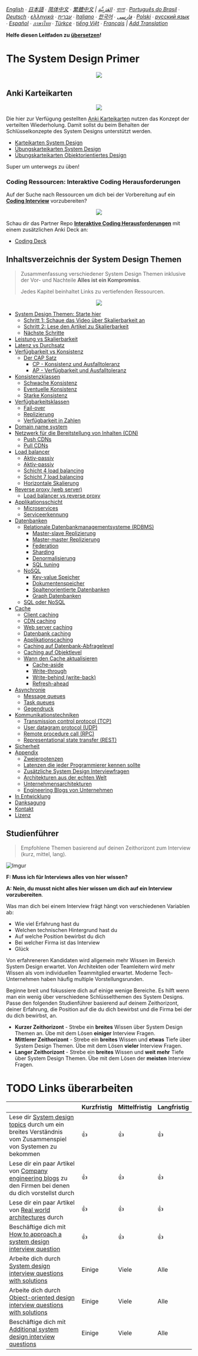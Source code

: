 *[English](README.md) ∙ [日本語](README-ja.md) ∙ [简体中文](README-zh-Hans.md) ∙ [繁體中文](README-zh-TW.md) | [العَرَبِيَّة‎](https://github.com/donnemartin/system-design-primer/issues/170) ∙ [বাংলা](https://github.com/donnemartin/system-design-primer/issues/220) ∙ [Português do Brasil](https://github.com/donnemartin/system-design-primer/issues/40) ∙ [Deutsch](README-de.md) ∙ [ελληνικά](https://github.com/donnemartin/system-design-primer/issues/130) ∙ [עברית](https://github.com/donnemartin/system-design-primer/issues/272) ∙ [Italiano](https://github.com/donnemartin/system-design-primer/issues/104) ∙ [한국어](https://github.com/donnemartin/system-design-primer/issues/102) ∙ [فارسی](https://github.com/donnemartin/system-design-primer/issues/110) ∙ [Polski](https://github.com/donnemartin/system-design-primer/issues/68) ∙ [русский язык](https://github.com/donnemartin/system-design-primer/issues/87) ∙ [Español](https://github.com/donnemartin/system-design-primer/issues/136) ∙ [ภาษาไทย](https://github.com/donnemartin/system-design-primer/issues/187) ∙ [Türkçe](https://github.com/donnemartin/system-design-primer/issues/39) ∙ [tiếng Việt](https://github.com/donnemartin/system-design-primer/issues/127) ∙ [Français](https://github.com/donnemartin/system-design-primer/issues/250) | [Add Translation](https://github.com/donnemartin/system-design-primer/issues/28)*

**Helfe diesen Leitfaden zu [übersetzen](TRANSLATIONS.md)!**

# The System Design Primer

<p align="center">
  <img src="images/jj3A5N8.png">
  <br/>
</p>



## Anki Karteikarten

<p align="center">
  <img src="images/zdCAkB3.png">
  <br/>
</p>

Die hier zur Verfügung gestellten [Anki Karteikarten](https://apps.ankiweb.net/) nutzen das Konzept der verteilten Wiederholung. Damit sollst du beim Behalten der Schlüsselkonzepte des System Designs unterstützt werden.

* [Karteikarten System Design](https://github.com/donnemartin/system-design-primer/tree/master/resources/flash_cards/System%20Design.apkg)
* [Übungskarteikarten System Design](https://github.com/donnemartin/system-design-primer/tree/master/resources/flash_cards/System%20Design%20Exercises.apkg)
* [Übungskarteikarten Objektorientiertes Design](https://github.com/donnemartin/system-design-primer/tree/master/resources/flash_cards/OO%20Design.apkg)

Super um unterwegs zu üben!

### Coding Ressourcen: Interaktive Coding Herausforderungen

Auf der Suche nach Ressourcen um dich bei der Vorbereitung auf ein [**Coding Interview**](https://github.com/donnemartin/interactive-coding-challenges) vorzubereiten?

<p align="center">
  <img src="images/b4YtAEN.png">
  <br/>
</p>

Schau dir das Partner Repo [**Interaktive Coding Herausforderungen**](https://github.com/donnemartin/interactive-coding-challenges) mit einem zusätzlichen Anki Deck an:

* [Coding Deck](https://github.com/donnemartin/interactive-coding-challenges/tree/master/anki_cards/Coding.apkg)

## Inhaltsverzeichnis der System Design Themen

> Zusammenfassung verschiedener System Design Themen inklusive der Vor- und Nachteile  **Alles ist ein Kompromiss**.
>
> Jedes Kapitel beinhaltet Links zu vertiefenden Ressourcen.

<p align="center">
  <img src="images/jrUBAF7.png">
  <br/>
</p>

* [System Design Themen: Starte hier](#system-design-topics-start-here)
    * [Schritt 1: Schaue das Video über Skalierbarkeit an](#step-1-review-the-scalability-video-lecture)
    * [Schritt 2: Lese den Artikel zu Skalierbarkeit](#step-2-review-the-scalability-article)
    * [Nächste Schritte](#next-steps)
* [Leistung vs Skalierbarkeit](#performance-vs-scalability)
* [Latenz vs Durchsatz](#latency-vs-throughput)
* [Verfügbarkeit vs Konsistenz](#availability-vs-consistency)
    * [Der CAP Satz](#cap-theorem)
        * [CP - Konsistenz und Ausfalltoleranz](#cp---consistency-and-partition-tolerance)
        * [AP - Verfügbarkeit und Ausfalltoleranz](#ap---availability-and-partition-tolerance)
* [Konsistenzklassen](#consistency-patterns)
    * [Schwache Konsistenz](#weak-consistency)
    * [Eventuelle Konsistenz](#eventual-consistency)
    * [Starke Konsistenz](#strong-consistency)
* [Verfügbarkeitsklassen](#availability-patterns)
    * [Fail-over](#fail-over)
    * [Replizierung](#replication)
    * [Verfügbarkeit in Zahlen](#availability-in-numbers)
* [Domain name system](#domain-name-system)
* [Netzwerk für die Bereitstellung von Inhalten (CDN)](#content-delivery-network)
    * [Push CDNs](#push-cdns)
    * [Pull CDNs](#pull-cdns)
* [Load balancer](#load-balancer)
    * [Aktiv-passiv](#active-passive)
    * [Aktiv-passiv](#active-active)
    * [Schicht 4 load balancing](#layer-4-load-balancing)
    * [Schicht 7 load balancing](#layer-7-load-balancing)
    * [Horizontale Skalierung](#horizontal-scaling)
* [Reverse proxy (web server)](#reverse-proxy-web-server)
    * [Load balancer vs reverse proxy](#load-balancer-vs-reverse-proxy)
* [Applikationsschicht](#application-layer)
    * [Microservices](#microservices)
    * [Serviceerkennung](#service-discovery)
* [Datenbanken](#database)
    * [Relationale Datenbankmanagementsysteme (RDBMS)](#relational-database-management-system-rdbms)
        * [Master-slave Replizierung](#master-slave-replication)
        * [Master-master Replizierung](#master-master-replication)
        * [Federation](#federation)
        * [Sharding](#sharding)
        * [Denormalisierung](#denormalization)
        * [SQL tuning](#sql-tuning)
    * [NoSQL](#nosql)
        * [Key-value Speicher](#key-value-store)
        * [Dokumentenspeicher](#document-store)
        * [Spaltenorientierte Datenbanken](#wide-column-store)
        * [Graph Datenbanken](#graph-database)
    * [SQL oder NoSQL](#sql-or-nosql)
* [Cache](#cache)
    * [Client caching](#client-caching)
    * [CDN caching](#cdn-caching)
    * [Web server caching](#web-server-caching)
    * [Datenbank caching](#database-caching)
    * [Applikationscaching](#application-caching)
    * [Caching auf Datenbank-Abfragelevel](#caching-at-the-database-query-level)
    * [Caching auf Objektlevel](#caching-at-the-object-level)
    * [Wann den Cache aktualisieren](#when-to-update-the-cache)
        * [Cache-aside](#cache-aside)
        * [Write-through](#write-through)
        * [Write-behind (write-back)](#write-behind-write-back)
        * [Refresh-ahead](#refresh-ahead)
* [Asynchronie](#asynchronism)
    * [Message queues](#message-queues)
    * [Task queues](#task-queues)
    * [Gegendruck](#back-pressure)
* [Kommunikationstechniken](#communication)
    * [Transmission control protocol (TCP)](#transmission-control-protocol-tcp)
    * [User datagram protocol (UDP)](#user-datagram-protocol-udp)
    * [Remote procedure call (RPC)](#remote-procedure-call-rpc)
    * [Representational state transfer (REST)](#representational-state-transfer-rest)
* [Sicherheit](#security)
* [Appendix](#appendix)
    * [Zweierpotenzen](#powers-of-two-table)
    * [Latenzen die jeder Programmierer kennen sollte](#latency-numbers-every-programmer-should-know)
    * [Zusätzliche System Design Interviewfragen](#additional-system-design-interview-questions)
    * [Architekturen aus der echten Welt](#real-world-architectures)
    * [Unternehmensarchitekturen](#company-architectures)
    * [Engineering Blogs von Unternehmen](#company-engineering-blogs)
* [In Entwicklung](#under-development)
* [Danksagung](#credits)
* [Kontakt](#contact-info)
* [Lizenz](#license)

## Studienführer

> Empfohlene Themen basierend auf deinen Zeithorizont zum Interview (kurz, mittel, lang).

![Imgur](images/OfVllex.png)

**F: Muss ich für Interviews alles von hier wissen?**

**A: Nein, du musst nicht alles hier wissen um dich auf ein Interview vorzubereiten**.

Was man dich bei einem Interview frägt hängt von verschiedenen Variablen ab:

* Wie viel Erfahrung hast du
* Welchen technischen Hintergrund hast du
* Auf welche Position bewirbst du dich
* Bei welcher Firma ist das Interview
* Glück

Von erfahreneren Kandidaten wird allgemein mehr Wissen im Bereich System Design erwartet. Von Architekten oder Teamleitern wird mehr Wissen als vom individuellen Teammitglied erwartet. Moderne Tech-Unternehmen haben häufig multiple Vorstellungsrunden.

Beginne breit und fokussiere dich auf einige wenige Bereiche. Es hilft wenn man ein wenig über verschiedene Schlüsselthemen des System Designs. Passe den folgenden Studienführer basierend auf deinem Zeithorizont, deiner Erfahrung, die Position auf die du dich bewirbst und die Firma bei der du dich bewirbst, an.

* **Kurzer Zeithorizont** - Strebe ein **breites** Wissen über System Design Themen an. Übe mit dem Lösen **einiger** Interview Fragen.
* **Mittlerer Zeithorizont** - Strebe ein **breites** Wissen und **etwas** Tiefe über System Design Themen. Übe mit dem Lösen **vieler** Interview Fragen.
* **Langer Zeithorizont** - Strebe ein **breites** Wissen und **weit mehr** Tiefe über System Design Themen. Übe mit dem Lösen der **meisten** Interview Fragen.

# TODO Links überarbeiten

| | Kurzfristig | Mittelfristig | Langfristig |
|---|---|---|---|
| Lese dir [System design topics](#index-of-system-design-topics) durch um ein breites Verständnis vom Zusammenspiel von Systemen zu bekommen | :+1: | :+1: | :+1: |
| Lese dir ein paar Artikel von [Company engineering blogs](#company-engineering-blogs) zu den Firmen bei denen du dich vorstellst durch | :+1: | :+1: | :+1: |
| Lese dir ein paar Artikel von [Real world architectures](#real-world-architectures) durch | :+1: | :+1: | :+1: |
| Beschäftige dich mit [How to approach a system design interview question](#how-to-approach-a-system-design-interview-question) | :+1: | :+1: | :+1: |
| Arbeite dich durch [System design interview questions with solutions](#system-design-interview-questions-with-solutions) | Einige | Viele | Alle |
| Arbeite dich durch [Object-oriented design interview questions with solutions](#object-oriented-design-interview-questions-with-solutions) | Einige | Viele | Alle |
| Beschäftige dich mit [Additional system design interview questions](#additional-system-design-interview-questions) | Einige | Viele | Alle |

